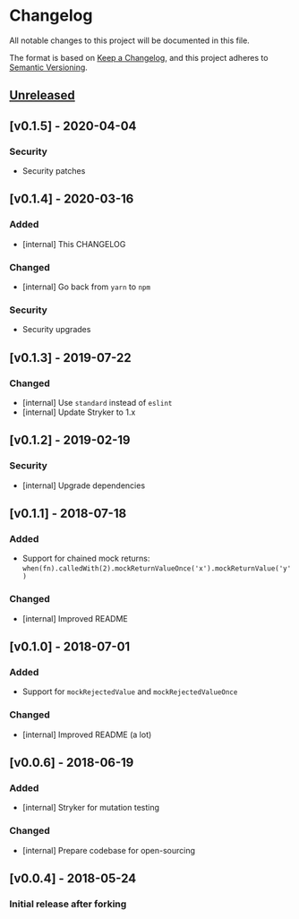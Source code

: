 # Changelog
All notable changes to this project will be documented in this file.

The format is based on [Keep a Changelog](https://keepachangelog.com/en/1.0.0/),
and this project adheres to [Semantic Versioning](https://semver.org/spec/v2.0.0.html).

## [Unreleased]

## [v0.1.5] - 2020-04-04
### Security
* Security patches

## [v0.1.4] - 2020-03-16
### Added
* [internal] This CHANGELOG

### Changed
* [internal] Go back from `yarn` to `npm`

### Security
* Security upgrades

## [v0.1.3] - 2019-07-22
### Changed
* [internal] Use `standard` instead of `eslint`
* [internal] Update Stryker to 1.x

## [v0.1.2] - 2019-02-19
### Security
* [internal] Upgrade dependencies

## [v0.1.1] - 2018-07-18
### Added
* Support for chained mock returns: `when(fn).calledWith(2).mockReturnValueOnce('x').mockReturnValue('y')`

### Changed
* [internal] Improved README

## [v0.1.0] - 2018-07-01
### Added
* Support for `mockRejectedValue` and `mockRejectedValueOnce`

### Changed
* [internal] Improved README (a lot)

## [v0.0.6] - 2018-06-19
### Added
* [internal] Stryker for mutation testing

### Changed
* [internal] Prepare codebase for open-sourcing

## [v0.0.4] - 2018-05-24
### Initial release after forking

[Unreleased]: https://github.com/jonasholtkamp/jest-when-xt/compare/v0.1.3...HEAD
[0.1.3]: https://github.com/jonasholtkamp/jest-when-xt/compare/v0.1.2...v0.1.3
[0.1.2]: https://github.com/jonasholtkamp/jest-when-xt/compare/v0.1.1...v0.1.2
[0.1.1]: https://github.com/jonasholtkamp/jest-when-xt/compare/v0.1.0...v0.1.1
[0.1.0]: https://github.com/jonasholtkamp/jest-when-xt/compare/v0.0.6...v0.1.0
[0.0.6]: https://github.com/jonasholtkamp/jest-when-xt/compare/v0.0.4...v0.0.6
[0.0.4]: https://github.com/jonasholtkamp/jest-when-xt/releases/tag/v0.0.4

